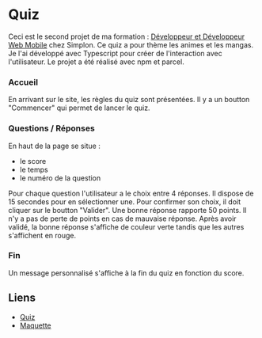 # Quiz
Ceci est le second projet de ma formation : [Développeur et Développeur Web Mobile](https://simplon.co/formation/developpeur-web-et-web-mobile/11) chez Simplon. Ce quiz a pour thème les animes et les mangas. Je l'ai développé avec Typescript pour créer de l'interaction avec l'utilisateur. Le projet a été réalisé avec npm et parcel.

### Accueil
En arrivant sur le site, les règles du quiz sont présentées. Il y a un boutton "Commencer" qui permet de lancer le quiz.
### Questions / Réponses
En haut de la page se situe : 
- le score
- le temps
- le numéro de la question

Pour chaque question l'utilisateur a le choix entre 4 réponses. Il dispose de 15 secondes pour en sélectionner une. 
Pour confirmer son choix, il doit cliquer sur le boutton "Valider".
Une bonne réponse rapporte 50 points. Il n'y a pas de perte de points en cas de mauvaise réponse.
Après avoir validé, la bonne réponse s'affiche de couleur verte tandis que les autres s'affichent en rouge.
### Fin
Un message personnalisé s'affiche à la fin du quiz en fonction du score.
## Liens
- [Quiz](https://axel-reviron-quiz.netlify.app/)
- [Maquette](https://figma.com/file/5mEK5T2YLbu0Vwy3uSqfAN/Untitled?node-id=0%3A1&t=BmFQfgYKGT1vFUqM-0)
